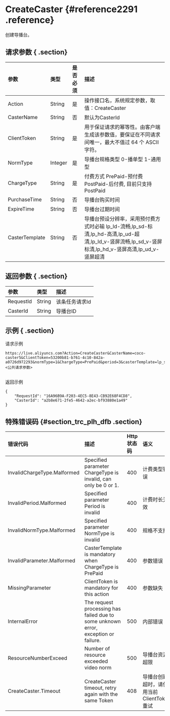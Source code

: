 # CreateCaster {#reference2291 .reference}

创建导播台。

## 请求参数 { .section}

|参数|类型|是否必须|描述|
|:-|:-|:---|:-|
|Action|String|是|操作接口名，系统规定参数，取值：CreateCaster|
|CasterName|String|否|默认为CasterId|
|ClientToken|String|是|用于保证请求的幂等性。由客户端生成该参数值，要保证在不同请求间唯一，最大不值过 64 个 ASCII 字符。|
|NormType|Integer|是|导播台规格类型 0-播单型 1-通用型|
|ChargeType|String|是|付费方式 PrePaid-预付费 PostPaid-后付费, 目前只支持PostPaid|
|PurchaseTime|String|否|导播台购买时间|
|ExpireTime|String|否|导播台过期时间|
|CasterTemplate|String|否|导播台预设分辨率，采用预付费方式时必输 lp\_ld-流畅,lp\_sd-标清,lp\_hd-高清,lp\_ud-超清,lp\_ld\_v-竖屏流畅,lp\_sd\_v-竖屏标清,lp\_hd\_v-竖屏高清,lp\_ud\_v-竖屏超清|

## 返回参数 { .section}

|参数|类型|描述|
|:-|:-|:-|
|RequestId|String|该条任务请求Id|
|CasterId|String|导播台ID|

## 示例 { .section}

请求示例

```
https://live.aliyuncs.com?Action=CreateCaster&CasterName=coco-caster5&ClientToken=53200b81-b761-4c10-842a-a0726d972293&normType=1&ChargeType=PrePaid&period=3&casterTemplate=lp_sd&<公共请求参数>


```

返回示例

```language-json
{
    "RequestId": "16A96B9A-F203-4EC5-8E43-CB92E68F4CD8",
    "CasterId": "a2b8e671-2fe5-4642-a2ec-bf93880e1a49"
}

```

## 特殊错误码 {#section_trc_plh_dfb .section}

|错误代码|描述|Http 状态码|语义|
|:---|:-|:-------|:-|
|InvalidChargeType.Malformed|Specified parameter ChargeType is invalid, can only be 0 or 1.|400|计费类型错误|
|InvalidPeriod.Malformed|Specified parameter Period is invalid|400|计费时长无效|
|InvalidNormType.Malformed|Specified parameter NormType is invalid|400|规格不支持|
|InvalidParameter.Malformed|CasterTemplate is mandatory when ChargeType is PrePaid|400|参数错误|
|MissingParameter|ClientToken is mandatory for this action|400|参数缺失|
|InternalError|The request processing has failed due to some unknown error, exception or failure.|500|内部错误|
|ResourceNumberExceed|Number of resource exceeded video norm|500|导播台资源超限|
|CreateCaster.Timeout|CreateCaster timeout, retry again with the same Token|408|导播台创建超时，请使用当前ClientToken重试|

